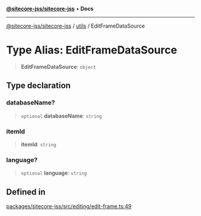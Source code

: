 [**@sitecore-jss/sitecore-jss**](../../README.md) • **Docs**

***

[@sitecore-jss/sitecore-jss](../../README.md) / [utils](../README.md) / EditFrameDataSource

# Type Alias: EditFrameDataSource

> **EditFrameDataSource**: `object`

## Type declaration

### databaseName?

> `optional` **databaseName**: `string`

### itemId

> **itemId**: `string`

### language?

> `optional` **language**: `string`

## Defined in

[packages/sitecore-jss/src/editing/edit-frame.ts:49](https://github.com/Sitecore/jss/blob/5339c2cb4c0027629b555d24ea7cc930965853fe/packages/sitecore-jss/src/editing/edit-frame.ts#L49)

